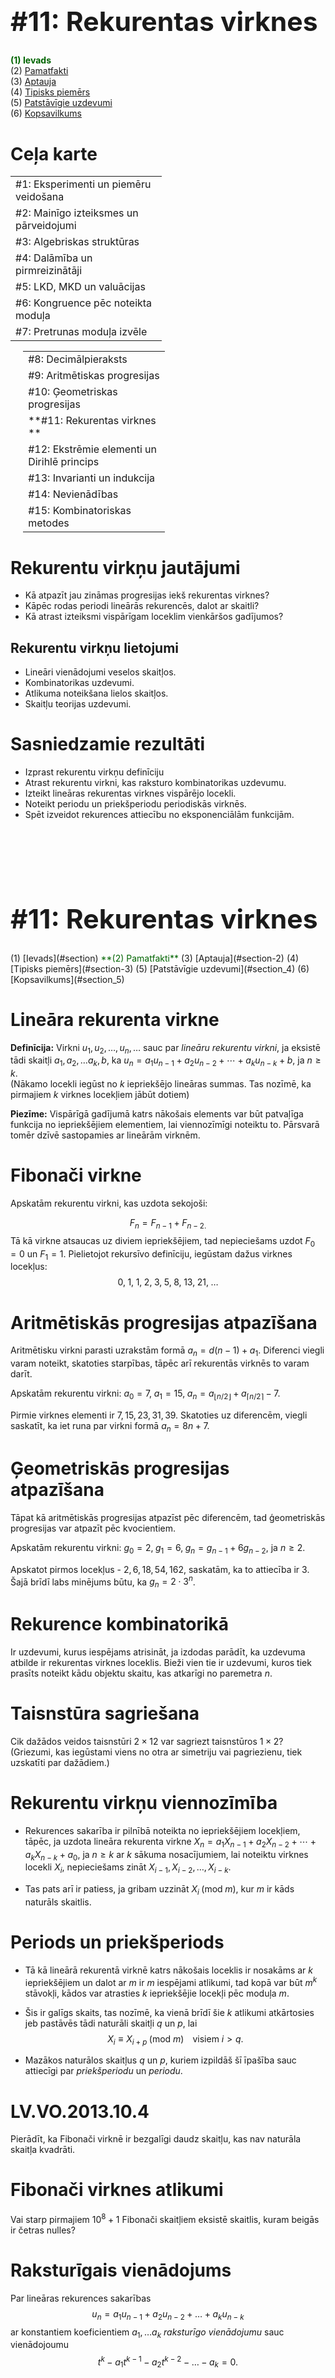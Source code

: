 # &nbsp;

<hgroup>

<h1 style="font-size:32pt">#11: Rekurentas virknes</h1>

</hgroup><hgroup>

<span style="color:darkgreen">**(1) Ievads**</span>  
<span>(2) [Pamatfakti](#section-1)</span>  
<span>(3) [Aptauja](#section-2)</span>  
<span>(4) [Tipisks piemērs](#section-3)</span>  
<span>(5) [Patstāvīgie uzdevumi](#section_4)</span>  
<span>(6) [Kopsavilkums](#section_5)</span>

</hgroup>


# <lo-default/> Ceļa karte

<hgroup style="width: 48%">

<table>
<tr><td style="text-align:left !important;">#1: Eksperimenti un piemēru veidošana</td></tr>
<tr><td style="text-align:left !important;">#2: Mainīgo izteiksmes un pārveidojumi</td></tr>
<tr><td style="text-align:left !important;">#3: Algebriskas struktūras</td></tr>
<tr><td style="text-align:left !important;">#4: Dalāmība un pirmreizinātāji</td></tr>
<tr><td style="text-align:left !important;">#5: LKD, MKD un valuācijas</td></tr>
<tr><td style="text-align:left !important;">#6: Kongruence pēc noteikta moduļa</td></tr>
<tr><td style="text-align:left !important;">#7: Pretrunas moduļa izvēle</td></tr>
</table>

</hgroup>
<hgroup style="margin-left: 4%; width: 45%">

<table>
<tr><td style="text-align:left !important;">#8: Decimālpieraksts</td></tr>
<tr><td style="text-align:left !important;">#9: Aritmētiskas progresijas</td></tr>
<tr><td style="text-align:left !important;">#10: Ģeometriskas progresijas</td></tr>
<tr><td style="text-align:left !important;"><red>**#11: Rekurentas virknes **</red></td></tr>
<tr><td style="text-align:left !important;">#12: Ekstrēmie elementi un Dirihlē princips</td></tr>
<tr><td style="text-align:left !important;">#13: Invarianti un indukcija</td></tr>
<tr><td style="text-align:left !important;">#14: Nevienādības</td></tr>
<tr><td style="text-align:left !important;">#15: Kombinatoriskas metodes</td></tr>
</table>

</hgroup>

# <lo-default/> Rekurentu virkņu jautājumi

* Kā atpazīt jau zināmas progresijas iekš rekurentas virknes? 
* Kāpēc rodas periodi lineārās rekurencēs, dalot ar skaitli? 
* Kā atrast izteiksmi vispārīgam loceklim vienkāršos gadījumos? 


## Rekurentu virkņu lietojumi

* Lineāri vienādojumi veselos skaitļos.
* Kombinatorikas uzdevumi. 
* Atlikuma noteikšana lielos skaitļos. 
* Skaitļu teorijas uzdevumi.


 
# <lo-default/> Sasniedzamie rezultāti

* Izprast rekurentu virkņu definīciju 
* Atrast rekurentu virkni, kas raksturo kombinatorikas uzdevumu. 
* Izteikt lineāras rekurentas virknes vispārējo locekli. 
* Noteikt periodu un priekšperiodu periodiskās virknēs. 
* Spēt izveidot rekurences attiecību no eksponenciālām funkcijām.







# &nbsp;

<hgroup>

<h1 style="font-size:32pt">#11: Rekurentas virknes</h1>
</hgroup><hgroup> 
<span>(1) [Ievads](#section)</span>  
<span style="color:darkgreen">**(2) Pamatfakti**</span>  
<span>(3) [Aptauja](#section-2)</span>  
<span>(4) [Tipisks piemērs](#section-3)</span>  
<span>(5) [Patstāvīgie uzdevumi](#section_4)</span>  
<span>(6) [Kopsavilkums](#section_5)</span>

</hgroup>



# <lo-default/> Lineāra rekurenta virkne

**Definīcija:** Virkni $u_1,u_2,\ldots,u_n,\ldots$ sauc par *lineāru rekurentu virkni*, 
ja eksistē tādi skaitļi $a_1,a_2,\ldots a_k,b$, ka $u_{n} = a_1u_{n-1} + a_2u_{n-2} + \cdots +
a_ku_{n-k} + b$, ja $n \geq k$.  
(Nākamo locekli iegūst no $k$ iepriekšējo lineāras summas. Tas nozīmē, ka pirmajiem $k$ virknes locekļiem jābūt dotiem)

**Piezīme:** Vispārīgā gadījumā katrs nākošais elements var būt patvaļīga
funkcija no iepriekšējiem elementiem, lai viennozīmīgi noteiktu to. Pārsvarā
tomēr dzīvē sastopamies ar lineārām virknēm.

# <lo-default/> Fibonači virkne 

Apskatām rekurentu virkni, kas uzdota sekojoši:

$$F_n = F_{n-1} + F_{n-2.}$$ Tā kā virkne atsaucas uz diviem iepriekšējiem, tad
nepieciešams uzdot $F_0 = 0$ un $F_1 = 1$. Pielietojot rekursīvo definīciju,
iegūstam dažus virknes locekļus:
$$
0, \; 1, \; 1, \; 2, \; 3, \; 5, \;8, \;13, \;21, \; \ldots
$$

# <lo-default/> Aritmētiskās progresijas atpazīšana 
Aritmētisku virkni parasti uzrakstām formā $a_n = d(n-1) + a_1$. Diferenci
viegli varam noteikt, skatoties starpības, tāpēc arī rekurentās virknēs to varam
darīt.

Apskatām rekurentu virkni: $a_0 = 7,\; a_1=15,\; a_n = a_{\lfloor n/2 \rfloor} +
a_{\lceil n/2 \rceil}-7.$

Pirmie virknes elementi ir $7,15,23,31,39.$ Skatoties uz diferencēm, viegli
saskatīt, ka iet runa par virkni formā $a_n = 8n + 7.$

# <lo-default/> Ģeometriskās progresijas atpazīšana
Tāpat kā aritmētiskās progresijas atpazīst pēc diferencēm, tad ģeometriskās
progresijas var atpazīt pēc kvocientiem.

Apskatām rekurentu virkni: $g_0 = 2,\; g_1 = 6,\; g_n = g_{n-1} + 6g_{n-2},$ ja $n
\geq 2.$

Apskatot pirmos locekļus - $2, 6, 18, 54, 162,$  saskatām, ka to attiecība ir
$3$. Šajā brīdī labs minējums būtu, ka $g_n = 2\cdot3^n$.

# <lo-default/> Rekurence kombinatorikā 

Ir uzdevumi, kurus iespējams atrisināt, ja izdodas parādīt, ka uzdevuma atbilde
ir rekurentas virknes loceklis. Bieži vien tie ir uzdevumi, kuros tiek prasīts
noteikt kādu objektu skaitu, kas atkarīgi no paremetra $n$.

# <lo-sample/> Taisnstūra sagriešana
Cik dažādos veidos taisnstūri $2 \times 12$ var sagriezt taisnstūros $1 \times
2?$ (Griezumi, kas iegūstami viens no otra ar simetriju vai pagriezienu, tiek
uzskatīti par dažādiem.)

# <lo-default/> Rekurentu virkņu viennozīmība 
* Rekurences sakarība ir pilnībā noteikta no iepriekšējiem locekļiem, tāpēc, ja
uzdota lineāra rekurenta virkne $X_{n} = a_1X_{n-1} + a_2X_{n-2} + \cdots +
a_kX_{n-k} + a_0$, ja $n \geq k$ ar $k$ sākuma nosacījumiem, lai noteiktu virknes
locekli $X_i$, nepieciešams zināt $X_{i-1},X_{i-2},\dots,X_{i-k}$. 

* Tas pats arī ir patiess, ja gribam uzzināt $X_i \; (\text{mod} \;  m)$, kur $m$ ir kāds naturāls skaitlis. 

# <lo-default/> Periods un priekšperiods
 
* Tā kā lineārā rekurentā virknē katrs nākošais loceklis ir nosakāms ar $k$
iepriekšējiem un dalot ar $m$ ir $m$ iespējami atlikumi, tad kopā var būt $m^k$
stāvokļi, kādos var atrasties $k$ iepriekšējie locekļi pēc moduļa $m$.
* Šis ir galīgs skaits, tas nozīmē, ka vienā brīdī šie $k$ atlikumi atkārtosies jeb
pastāvēs tādi naturāli skaitļi $q$ un $p$, lai 
$$
X_i \equiv X_{i+p} \; (\text{mod } m) \; \; \; \;\text{visiem } i > q.
$$

* Mazākos naturālos skaitļus $q$ un $p$, kuriem izpildāš šī īpašība sauc attiecīgi
par *priekšperiodu* un *periodu*.



# <lo-sample/>  LV.VO.2013.10.4
Pierādīt, ka Fibonači virknē ir bezgalīgi daudz skaitļu, kas nav naturāla skaitļa
kvadrāti.

# <lo-sample/> Fibonači virknes atlikumi
Vai starp pirmajiem $10^8 +1$ Fibonači skaitļiem eksistē skaitlis, kuram beigās
ir četras nulles? 


# <lo-default/> Raksturīgais vienādojums
Par lineāras rekurences sakarības
$$
u_n = a_1u_{n-1} + a_2u_{n-2} + \ldots + a_ku_{n-k}
$$
ar konstantiem koeficientiem $a_1,\dots a_k$ *raksturīgo vienādojumu* sauc vienādojoumu
$$
t^k - a_1t^{k-1} - a_2t^{k-2} - \ldots - a_k = 0.
$$

# <lo-default/> Otrās kārtas raksturīgais vienādojums

Apskatīsim gadījumu, kad $k=2$, t.i., rekurences sakarība ir formā

$$
u_n = a_1u_{n-1} +a_2u_{n-2}.
$$
Tad raksturīgais vienādojums ir $t^2 - a_1t - a_2 = 0.$ Ir iespējami divi
gadījumi:

* Vienādojumam ir divas vienādas saknes $t_1$ un $t_2$.
Vispārīgais loceklis tad izsakāms formā $u_n = C_1t_1^n +C_2t_2^n$.
* Vienādojumam ir divkārša sakne $t_1$.
Vispārīgais loceklis tad izsakāms formā $u_n = C_1t_1^n +C_2\cdot nt_1^n$.

Skaitļus $C_1$ un $C_2$ nosaka pēc sākuma nosacījumiem.

# <lo-sample/> Vispārīgais loceklis
Atrast izteiksmi vispārīgajam loceklim Fibonači virknei.

# <lo-default/> Rekurentas virknes iegūšana
Dažreiz no vispārīgās formulas ir izdevīgāk iegūt rekurences formulu, lai spētu
pielietot faktus par atlikumu periodiskumu. Saprotot, kur vienādojumā atrodas
saknes, un no tām izveidojot raksturīgo vienādojumu, varam iegūt rekurences
sakarību.

# <lo-sample/> Atlikuma noteikšana 
Kādu atlikumu dod skaitlis $(3+\sqrt{2})^{2019} + (3-\sqrt{2})^{2019}$, dalot ar 5?


## Ieteikumi
Varam saskatīt, ka $t_1 = 3+\sqrt{2}$ un $t_1 = 3 -\sqrt{2}$. Izmantojot Vjeta
teorēmu, redzam, ka raksturīgais vienādojums izskatītos formā $t^2 -6t +7=0$.
No šī iegūstam rekurento sakarībo $u_n = 6u_{n-1} - 7u_{n-2}$. Ar sākuma
nosacījumiem $u_1=6$ un $u_2=22$.

Tagad skatamies uz virkni pēc moduļa $5$ un meklējam periodu. Kopā ir iespējami
$25$ atlikumu pāri, tāpēc periodu nebūs grūti atrast. Lai iegūtu atbildi,
jāatrod 2019. atlikums.

# &nbsp;

<hgroup>

<h1 style="font-size:32pt">#11: Rekurentas virknes</h1>

</hgroup><hgroup>

<span>(1) [Ievads](#section)</span>  
<span>(2) [Pamatfakti](#section-1)</span>  
<span style="color:darkgreen">**(3) Aptauja**</span>  
<span>(4) [Tipisks piemērs](#section-3)</span>  
<span>(5) [Patstāvīgie uzdevumi](#section_4)</span>  
<span>(6) [Kopsavilkums](#section_5)</span>

</hgroup>



# <lo-quiz/> Jautājums Nr.1
Dota rekurenta virkne $L_{n} = L_{n-1} + L_{n-2}$ ar sākuma nosacījumiem
$L_1=1,L_2=3$. Atrast nākošos $5$ virknes locekļus.

## Ieteikumi

Jāizprot rekurentas virknes definīcija.

# <lo-quiz/> Jautājums Nr.2

Virkne $1,1,7,13,55,133,\ldots$ ir piemērs rekurentai virknei, kura apmierina
rekurences attiecību 
$$
a_n=a_{n-1} + 6a_{n-2}.
$$
Atrast ģeometrisku progresiju, kas apmierina šo rekurenci un pirmais virknes loceklis ir
1.

## Ieteikumi

Jāatrod kvocients, jo pirmais virknes loceklis jau ir dots. Var eksperimentēt ar
mazām vērtībām, lai saskatītu, ka atbilst rekurences sakarībai.

# <lo-quiz/> Jautājums Nr.3

Pamatot, ka ka katram naturālam skaitlim $k$, pastāv bezgalīgi daudz Fibonači
skaitļi, kas dalās ar $k$.

## Ieteikumi

Vai vari atrast vismaz vienu locekli, kas vienmēr dalīsies ar $k$? (Šeit noder
tā definīcija, kas izmantota šajā materiālā)


# <lo-quiz/> Jautājums Nr.4

Atrast izteiksmi vispārīgajam loceklim, kura apmierina rekurences sakarību $u_n
= 2u_{n-1} - u_{n-2}$ un kuras sākuma nosacījumi ir $u_1=4,u_2=1$.

## Ieteikumi

Vispirms jāsastāda raksturīgais vienādojums. No iegūtajām saknēm var sastādīt
vispārīgo izteiksmi. Lai noteiktu brīvos locekļus, jāizmanto sākuma nosacījumi.

# <lo-quiz/> Jautājums Nr.5 

Atrast rekurences attiecību, kura apmierina $f(n) = 3^n + 4^{n+1}$.

## Ieteikumi

Nepieciešams atpazīt saknes, lai izveidotu raksturīgo vienādojumu. 

# &nbsp;

<hgroup>

<h1 style="font-size:32pt">#11: Rekurentas virknes</h1>

</hgroup><hgroup>

<span>(1) [Ievads](#section)</span>  
<span>(2) [Pamatfakti](#section-1)</span>  
<span>(3) [Aptauja](#section-2)</span>  
<span style="color:darkgreen">**(4) Tipisks piemērs**</span>  
<span>(5) [Patstāvīgie uzdevumi](#section-4)</span>  
<span>(6) [Kopsavilkums](#section-5)</span>

</hgroup>



# <lo-sample/> US.MMO.1999.4

Virknē
$$
1,1,2,3,7,22,155,3411, \ldots
$$
katrs nākošais loceklis ir vienāds ar divu iepriekšējo reiznājumu, kuram
pieskaitīts $1$. Pierādīt, ka nav tāda virknes locekļa, kas dalītos ar $4$.

## Ieteikumi

Vai var kaut ko saskatīt atlikumu virknē?


# &nbsp;

<hgroup>

<h1 style="font-size:32pt">#11: Rekurentas virknes</h1>

</hgroup><hgroup>

<span>(1) [Ievads](#section)</span>  
<span>(2) [Pamatfakti](#section-1)</span>  
<span>(3) [Aptauja](#section-2)</span>  
<span>(4) [Tipisks piemērs](#section-3)</span>  
<span style="color:darkgreen">**(5) Patstāvīgie uzdevumi**</span>  
<span>(6) [Kopsavilkums](#section-5)</span>

</hgroup>




# <lo-sample/> Klasisks uzdevums

No mājām līdz ieejai dzīvoklī ir $12$ pakāpieni. Ar vienu soli var pārkāpt $1,2$ vai
$3$ pakāpienus. Cik dienas var kāpt atšķirīgos veidos? (Veidus uzskata par
atšķirīgiem, ja atšķiras izdarīto soļu secība, piemēram, kāpt $2; 3; 1$
pakāpienus un kāpt $1; 2; 3$ pakāpienus ir divi atšķirīgi veidi.)

## Ieteikumi 

* Vai var kaut kā sastādīt rekurences attiecību?


# <lo-sample/> Klasisks uzdevums 

Cik šķēlēs var sagriezt picu ar $n$ taisniem griezumiem? (Mūsu pica ir
divdimensionāla un izliekta. Šķēles nedrīkst bīdīt apkārt starp griezieniem.)

## Ieteikumi

* Kāds ir lielākais šķēļu skaits, ko papildus var iegūt, ja iepriekšējā solī esi
 perfekti visu izdarījis?

# <lo-sample/> Klasisks uzdevums

Virkne $G_0, G_1, G_2, \ldots$ sastāv no katra otrā Fibonači virknes skaitļa.
Pamatot, ka šī virkne ir lineāra rekurences virkne, t. i., pastāv skaitļi $a$ un
$b$, lai $G_n = aG_{n-1} +bG_{n-2}$.

## Ieteikumi

* Tā kā ir prasīta tikai eksistence, īsākais atrisnājums pat nedotu konkrētus
$a$ un $b$, bet tikai garantētu, ka tādi ir.

* Vai ir konkrēta formula, lai noteiktu katru otro Fibonači skaitli? Kā to
pārveidot jaunā rekurentā virknē?


# <lo-sample/> Klasisks uzdevums 

Pierādīt, ka katram naturālam $n$ skaitlis $\left \lceil (3 + \sqrt{5})^n \right \rceil$
dalās ar $2^n$.

## Ieteikumi

* Neskatoties uz griestu funkciju, izteiksme izskatās līdzīga. Ko var
pieskaitīt, lai iegūtu vienmēr veselu skaitli?

* No šī varam izveidot rekurences sakarību?

* Būs nepieciešams indukcijas arguments, lai formāli pierādītu.



# <lo-sample/> Klasisks uzdevums 

Kādi cipari ir tieši pa labi un kreisi komatam decimālizvirzījumā skaitlim
$(\sqrt{2} + \sqrt{3})^{2018}$?

## Ieteikumi

* Noteikti gribam nonākt situācijā, ka skaitlis vienmēr būs naturāls.

* Ja pieskaitām "saistīto" izteiksmi un uzsaktām to kā rekurenci, saskatām, ka
tas būs vesels tikai pāra pozīcijās. Vai varam pārveidot sākotnējo izteiksmi,
lai iegūtu rekurenci, kurā vienmēr būs veseli skaitļi?

* Kāds ir šis skaitlis, ko pieskaitījām, lai iegūtu veselu skaitli?

* Kur slēpjas āķis tajā, kad prasa abus ciparus no komata skaitlim?

## Atrisinājuma skice

* $(\sqrt{2} + \sqrt{3})^{2018} = (5 + 2\sqrt{6})^{1009}$, tas nozīmē, ka
$(5 + 2\sqrt{6})^{n} + (5 - 2\sqrt{6})^{n}$ būs vienmēr vesels skaitlis.
*  Atrodam rekurento virkni caur raksturīgo vienādojumu. 
* Pēc moduļa $10$ atrodam atlikumu $1009.$ loceklim virknē.
*  Gala rezultātā atņemam $1$ no rezultāta, jo
pārveidojumam pieskaitījām ļoti mazu skaitli.
*  Cipars pa labi no komata būs $9$.






# &nbsp;

<hgroup>

<h1 style="font-size:32pt">#11: Rekurentas virknes</h1>

</hgroup><hgroup>

<span>(1) [Ievads](#section)</span>  
<span>(2) [Pamatfakti](#section-1)</span>  
<span>(3) [Aptauja](#section-2)</span>  
<span>(4) [Tipisks piemērs](#section-3)</span>  
<span>(5) [Patstāvīgie uzdevumi](#section-4)</span>  
<span style="color:darkgreen">**(6) Kopsavilkums**</span>

</hgroup>


# <lo-default/> Ko darījām šajā nodarbībā?

* Iepazināmies ar rekurentām virknēm kā aritmētiskās un ģeometriskās progresijas
vispārinājumu.
* Izmantojām rekurentas virknes, lai atrisinātu kombinatorikas uzdevumus.
* Noteicām vispārīgo locekli rekurentās virknēs.
* Izmantojām rekurentas virknes, lai atrisinātu skaitļu teorijas uzdevumus.
* Darbojāmies ar rekurentu virkņu atlikumiem un to periodiem.

